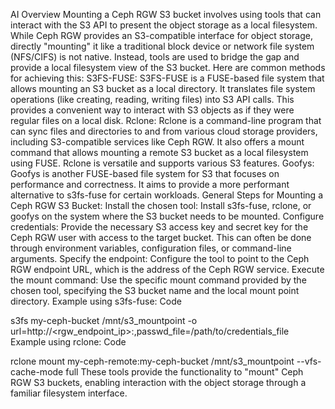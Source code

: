 AI Overview
Mounting a Ceph RGW S3 bucket involves using tools that can interact with the S3 API to present the object storage as a local filesystem. While Ceph RGW provides an S3-compatible interface for object storage, directly "mounting" it like a traditional block device or network file system (NFS/CIFS) is not native. Instead, tools are used to bridge the gap and provide a local filesystem view of the S3 bucket.
Here are common methods for achieving this:
S3FS-FUSE:
S3FS-FUSE is a FUSE-based file system that allows mounting an S3 bucket as a local directory.
It translates file system operations (like creating, reading, writing files) into S3 API calls.
This provides a convenient way to interact with S3 objects as if they were regular files on a local disk.
Rclone:
Rclone is a command-line program that can sync files and directories to and from various cloud storage providers, including S3-compatible services like Ceph RGW.
It also offers a mount command that allows mounting a remote S3 bucket as a local filesystem using FUSE.
Rclone is versatile and supports various S3 features.
Goofys:
Goofys is another FUSE-based file system for S3 that focuses on performance and correctness.
It aims to provide a more performant alternative to s3fs-fuse for certain workloads.
General Steps for Mounting a Ceph RGW S3 Bucket:
Install the chosen tool: Install s3fs-fuse, rclone, or goofys on the system where the S3 bucket needs to be mounted.
Configure credentials: Provide the necessary S3 access key and secret key for the Ceph RGW user with access to the target bucket. This can often be done through environment variables, configuration files, or command-line arguments.
Specify the endpoint: Configure the tool to point to the Ceph RGW endpoint URL, which is the address of the Ceph RGW service.
Execute the mount command: Use the specific mount command provided by the chosen tool, specifying the S3 bucket name and the local mount point directory.
Example using s3fs-fuse:
Code

s3fs my-ceph-bucket /mnt/s3_mountpoint -o url=http://<rgw_endpoint_ip>:<port>,passwd_file=/path/to/credentials_file
Example using rclone:
Code

rclone mount my-ceph-remote:my-ceph-bucket /mnt/s3_mountpoint --vfs-cache-mode full
These tools provide the functionality to "mount" Ceph RGW S3 buckets, enabling interaction with the object storage through a familiar filesystem interface.
